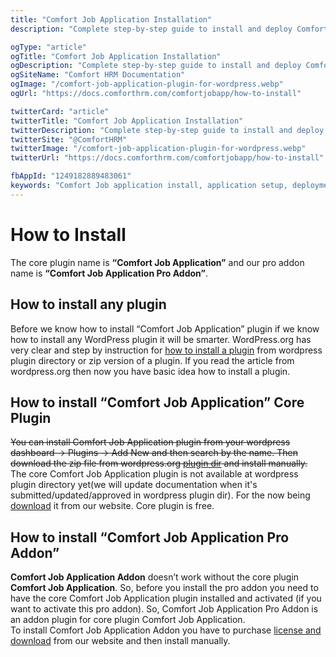 ```yaml
---
title: "Comfort Job Application Installation"
description: "Complete step-by-step guide to install and deploy Comfort Job application. Learn system requirements, installation process, and initial configuration for successful application setup."

ogType: "article"
ogTitle: "Comfort Job Application Installation"
ogDescription: "Complete step-by-step guide to install and deploy Comfort Job application. Learn system requirements, installation process, and initial configuration for successful application setup."
ogSiteName: "Comfort HRM Documentation"
ogImage: "/comfort-job-application-plugin-for-wordpress.webp"
ogUrl: "https://docs.comforthrm.com/comfortjobapp/how-to-install"

twitterCard: "article"
twitterTitle: "Comfort Job Application Installation"
twitterDescription: "Complete step-by-step guide to install and deploy Comfort Job application. Learn system requirements, installation process, and initial configuration for successful application setup."
twitterSite: "@ComfortHRM"
twitterImage: "/comfort-job-application-plugin-for-wordpress.webp"
twitterUrl: "https://docs.comforthrm.com/comfortjobapp/how-to-install"

fbAppId: "1249182889483061"
keywords: "Comfort Job application install, application setup, deployment guide, installation tutorial, application configuration, setup process, system requirements, installation steps, application deployment, server setup"
---
```


# How to Install

The core plugin name is **“Comfort Job Application”** and our pro addon name is **“Comfort Job Application Pro Addon”**.

## How to install any plugin

Before we know how to install “Comfort Job Application” plugin if we know how to install any WordPress plugin it will be smarter. WordPress.org has very clear and step by instruction for [how to install a plugin](https://wordpress.org/documentation/article/manage-plugins/#installing-plugins-1) from wordpress plugin directory or zip version of a plugin. If you read the article from wordpress.org then now you have basic idea how to install a plugin.

## How to install “Comfort Job Application” Core Plugin

~~You can install Comfort Job Application plugin from your wordpress dashboard -> Plugins -> Add New and then search by the name. Then download the zip file from wordpress.org [plugin dir](https://wordpress.org/plugins/comfortjobapp/) and install manually.~~
The core Comfort Job Application plugin is not available at wordpress plugin directory yet(we will update documentation when it's submitted/updated/approved in wordpress plugin dir). For the now being [download](https://comforthrm.com/product/comfort-job-application-plugin-for-wordpress#downloadarea) it from our website. Core plugin is free.

## How to install “Comfort Job Application Pro Addon”

**Comfort Job Application Addon** doesn’t work without the core plugin **Comfort Job Application**. So, before you install the pro addon you need to have the core Comfort Job Application plugin installed and activated (if you want to activate this pro addon). So, Comfort Job Application Pro Addon is an addon plugin for core plugin Comfort Job Application.  
To install Comfort Job Application Addon you have to purchase [license and download](https://comforthrm.com/product/comfort-job-application-plugin-for-wordpress#downloadarea) from our website and then install manually.

